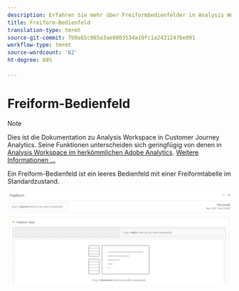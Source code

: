```yaml
---
description: Erfahren Sie mehr über Freiformbedienfelder in Analysis Workspace.
title: Freiform-Bedienfeld
translation-type: tm+mt
source-git-commit: 7b9a65c865a3ae8803534a10fc1a2431247be091
workflow-type: tm+mt
source-wordcount: '62'
ht-degree: 88%

---
```



# Freiform-Bedienfeld

>[!NOTE]
>
>Dies ist die Dokumentation zu Analysis Workspace in Customer Journey Analytics. Seine Funktionen unterscheiden sich geringfügig von denen in [Analysis Workspace im herkömmlichen Adobe Analytics](https://docs.adobe.com/content/help/de-DE/analytics/analyze/analysis-workspace/home.html). [Weitere Informationen ...](/help/getting-started/cja-aa.md)

Ein Freiform-Bedienfeld ist ein leeres Bedienfeld mit einer Freiformtabelle im Standardzustand.

![](assets/freeform-panel.png)

